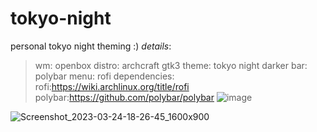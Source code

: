 # tokyo-night
personal tokyo night theming :)
*details*:
> wm: openbox
> distro: archcraft
> gtk3 theme: tokyo night darker
> bar: polybar
> menu: rofi
dependencies:
rofi:https://wiki.archlinux.org/title/rofi
polybar:https://github.com/polybar/polybar
![image](https://user-images.githubusercontent.com/85402808/227523357-daffef52-47b7-457b-9c72-83257e5a4b33.png)

![Screenshot_2023-03-24-18-26-45_1600x900](https://user-images.githubusercontent.com/85402808/227527251-83c3ece7-bb31-41b3-8878-2b6879d2f206.png)

